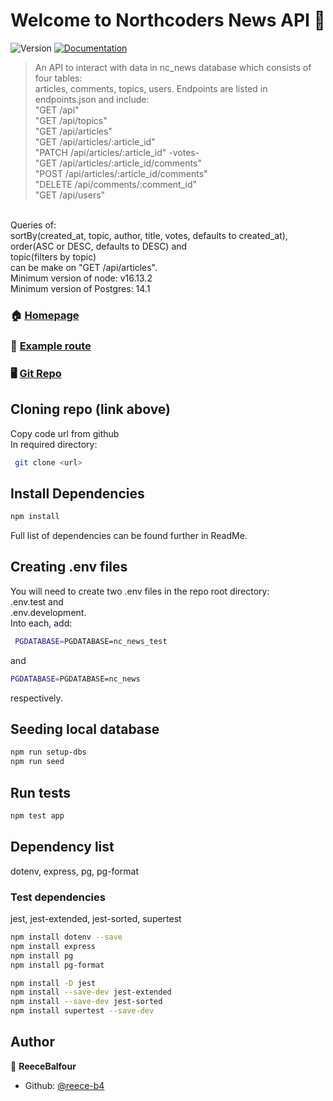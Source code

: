 <h1 align="center">Welcome to Northcoders News API 👋</h1>
<p>
  <img alt="Version" src="https://img.shields.io/badge/version-1.0.0-blue.svg?cacheSeconds=2592000" />
  <a href="https://github.com/northcoders/be-nc-news#readme" target="_blank">
    <img alt="Documentation" src="https://img.shields.io/badge/documentation-yes-brightgreen.svg" />
  </a>
</p>

> An API to interact with data in nc_news database which consists of four tables: <br> articles, comments, topics, users. Endpoints are listed in endpoints.json and include: <br>
"GET /api" <br>
"GET /api/topics" <br>
"GET /api/articles" <br>
"GET /api/articles/:article_id" <br>
"PATCH /api/articles/:article_id" -votes- <br>
"GET /api/articles/:article_id/comments" <br>
"POST /api/articles/:article_id/comments" <br>
"DELETE /api/comments/:comment_id" <br>
"GET /api/users" <br>
<br>
Queries of: <br>
sortBy(created_at, topic, author, title, votes, defaults to created_at),  <br>
order(ASC or DESC, defaults to DESC) and <br>
topic(filters by topic)  <br>
can be make on "GET /api/articles".

<br>
Minimum version of node: v16.13.2 <br>
Minimum version of Postgres: 14.1 <P>

### 🏠 [Homepage](https://reece-ncnews.herokuapp.com)
### 📰 [Example route](https://reece-ncnews.herokuapp.com/api/articles)
### 🖥️ [Git Repo](https://github.com/reece-b4/NC-News-public)

## Cloning repo (link above)

Copy code url from github <br>
In required directory:
```sh
 git clone <url>
```

## Install Dependencies
```sh
npm install
```
Full list of dependencies can be found further in ReadMe.

## Creating .env files

You will need to create two .env files in the repo root directory: <br>
.env.test and <br>
.env.development. <br>
Into each, add:
```sh
 PGDATABASE=PGDATABASE=nc_news_test 
```
and 
```sh
PGDATABASE=PGDATABASE=nc_news 
```
respectively.

## Seeding local database
```sh
npm run setup-dbs
npm run seed
```

## Run tests

```sh
npm test app
```
## Dependency list

dotenv, express, pg, pg-format <br>
### Test dependencies
jest, jest-extended, jest-sorted, supertest <br>

```sh
npm install dotenv --save
npm install express
npm install pg
npm install pg-format

npm install -D jest
npm install --save-dev jest-extended
npm install --save-dev jest-sorted
npm install supertest --save-dev
```
## Author

👤 **ReeceBalfour**

* Github: [@reece-b4](https://github.com/reece-b4)
